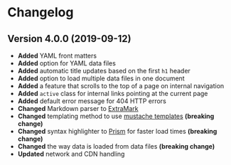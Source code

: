 # Changelog

## Version 4.0.0 (2019-09-12)

- **Added** YAML front matters
- **Added** option for YAML data files
- **Added** automatic title updates based on the first `h1` header
- **Added** option to load multiple data files in one document
- **Added** a feature that scrolls to the top of a page on internal navigation
- **Added** `active` class for internal links pointing at the current page
- **Added** default error message for 404 HTTP errors
- **Changed** Markdown parser to [ExtraMark](https://github.com/vimtaai/extramark)
- **Changed** templating method to use [mustache templates](http://mustache.github.io/) **(breaking change)**
- **Changed** syntax highlighter to [Prism](https://prismjs.com/) for faster load times **(breaking change)**
- **Changed** the way data is loaded from data files **(breaking change)**
- **Updated** network and CDN handling
